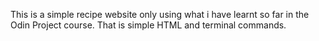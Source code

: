 This is a simple recipe website only using what i have learnt so far in the Odin Project course. That is simple HTML and terminal commands. 